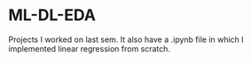 # ML-DL-EDA
Projects I worked on last sem.
It also have a .ipynb file in which I implemented linear regression from scratch.
